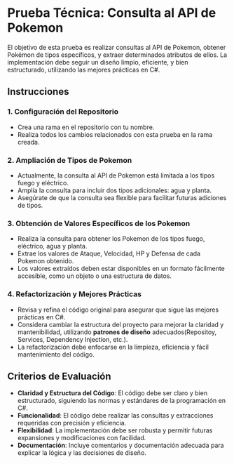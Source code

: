 # Prueba Técnica: Consulta al API de Pokemon

El objetivo de esta prueba es realizar consultas al API de Pokemon, obtener Pokémon de tipos específicos, y extraer determinados atributos de ellos. La implementación debe seguir un diseño limpio, eficiente, y bien estructurado, utilizando las mejores prácticas en C#.

## Instrucciones

### 1. Configuración del Repositorio
   - Crea una rama en el repositorio con tu nombre.
   - Realiza todos los cambios relacionados con esta prueba en la rama creada.

### 2. Ampliación de Tipos de Pokemon
   - Actualmente, la consulta al API de Pokemon está limitada a los tipos fuego y eléctrico.
   - Amplía la consulta para incluir dos tipos adicionales: agua y planta.
   - Asegúrate de que la consulta sea flexible para facilitar futuras adiciones de tipos.

### 3. Obtención de Valores Específicos de los Pokemon
   - Realiza la consulta para obtener los Pokemon de los tipos fuego, eléctrico, agua y planta.
   - Extrae los valores de Ataque, Velocidad, HP y Defensa de cada Pokemon obtenido.
   - Los valores extraídos deben estar disponibles en un formato fácilmente accesible, como un objeto o una estructura de datos.

### 4. Refactorización y Mejores Prácticas
   - Revisa y refina el código original para asegurar que sigue las mejores prácticas en C#.
   - Considera cambiar la estructura del proyecto para mejorar la claridad y mantenibilidad, utilizando **patrones de diseño** adecuados(Repositoy, Services, Dependency Injection, etc.).
   - La refactorización debe enfocarse en la limpieza, eficiencia y fácil mantenimiento del código.

## Criterios de Evaluación
- **Claridad y Estructura del Código**: El código debe ser claro y bien estructurado, siguiendo las normas y estándares de la programación en C#.
- **Funcionalidad**: El código debe realizar las consultas y extracciones requeridas con precisión y eficiencia.
- **Flexibilidad**: La implementación debe ser robusta y permitir futuras expansiones y modificaciones con facilidad.
- **Documentación**: Incluye comentarios y documentación adecuada para explicar la lógica y las decisiones de diseño.
